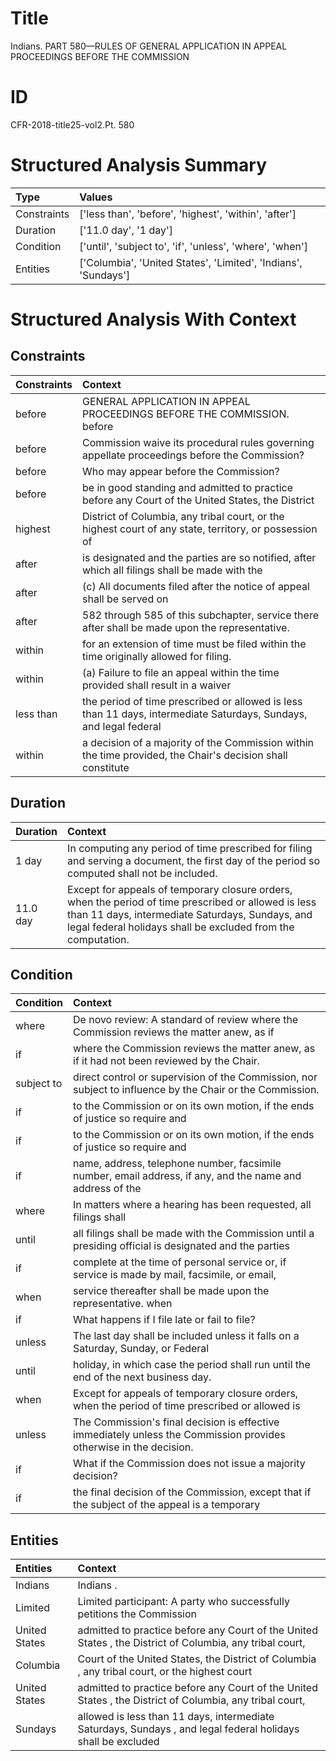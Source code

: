 # Title

 Indians. PART 580—RULES OF GENERAL APPLICATION IN APPEAL PROCEEDINGS BEFORE THE COMMISSION


# ID

 CFR-2018-title25-vol2.Pt. 580


# Structured Analysis Summary

| Type        | Values                                                         |
|:------------|:---------------------------------------------------------------|
| Constraints | ['less than', 'before', 'highest', 'within', 'after']          |
| Duration    | ['11.0 day', '1 day']                                          |
| Condition   | ['until', 'subject to', 'if', 'unless', 'where', 'when']       |
| Entities    | ['Columbia', 'United States', 'Limited', 'Indians', 'Sundays'] |


# Structured Analysis With Context

 


## Constraints

| Constraints   | Context                                                                                                           |
|:--------------|:------------------------------------------------------------------------------------------------------------------|
| before        | GENERAL APPLICATION IN APPEAL PROCEEDINGS BEFORE THE COMMISSION. before                                           |
| before        | Commission waive its procedural rules governing appellate proceedings before  the Commission?                     |
| before        | Who may appear  before  the Commission?                                                                           |
| before        | be in good standing and admitted to practice before any Court of the United States, the District                  |
| highest       | District of Columbia, any tribal court, or the highest court of any state, territory, or possession of            |
| after         | is designated and the parties are so notified, after which all filings shall be made with the                     |
| after         | (c) All documents filed  after the notice of appeal shall be served on                                            |
| after         | 582 through 585 of this subchapter, service there after  shall be made upon the representative.                   |
| within        | for an extension of time must be filed within  the time originally allowed for filing.                            |
| within        | (a) Failure to file an appeal  within the time provided shall result in a waiver                                  |
| less than     | the period of time prescribed or allowed is less than 11 days, intermediate Saturdays, Sundays, and legal federal |
| within        | a decision of a majority of the Commission within the time provided, the Chair's decision shall constitute        |


## Duration

| Duration   | Context                                                                                                                                                                                                                 |
|:-----------|:------------------------------------------------------------------------------------------------------------------------------------------------------------------------------------------------------------------------|
| 1 day      | In computing any period of time prescribed for filing and serving a document, the first day of the period so computed shall not be included.                                                                            |
| 11.0 day   | Except for appeals of temporary closure orders, when the period of time prescribed or allowed is less than 11 days, intermediate Saturdays, Sundays, and legal federal holidays shall be excluded from the computation. |


## Condition

| Condition   | Context                                                                                                              |
|:------------|:---------------------------------------------------------------------------------------------------------------------|
| where       | De novo review: A standard of review  where the Commission reviews the matter anew, as if                            |
| if          | where the Commission reviews the matter anew, as if  it had not been reviewed by the Chair.                          |
| subject to  | direct control or supervision of the Commission, nor subject to  influence by the Chair or the Commission.           |
| if          | to the Commission or on its own motion, if  the ends of justice so require and                                       |
| if          | to the Commission or on its own motion, if  the ends of justice so require and                                       |
| if          | name, address, telephone number, facsimile number, email address, if any, and the name and address of the            |
| where       | In matters  where a hearing has been requested, all filings shall                                                    |
| until       | all filings shall be made with the Commission until a presiding official is designated and the parties               |
| if          | complete at the time of personal service or, if service is made by mail, facsimile, or email,                        |
| when        | service thereafter shall be made upon the representative. when                                                       |
| if          | What happens  if  I file late or fail to file?                                                                       |
| unless      | The last day shall be included  unless it falls on a Saturday, Sunday, or Federal                                    |
| until       | holiday, in which case the period shall run until  the end of the next business day.                                 |
| when        | Except for appeals of temporary closure orders,  when the period of time prescribed or allowed is                    |
| unless      | The Commission's final decision is effective immediately  unless  the Commission provides otherwise in the decision. |
| if          | What  if  the Commission does not issue a majority decision?                                                         |
| if          | the final decision of the Commission, except that if the subject of the appeal is a temporary                        |


## Entities

| Entities      | Context                                                                                                      |
|:--------------|:-------------------------------------------------------------------------------------------------------------|
| Indians       | Indians .                                                                                                    |
| Limited       | Limited participant: A party who successfully petitions the Commission                                       |
| United States | admitted to practice before any Court of the United States , the District of Columbia, any tribal court,     |
| Columbia      | Court of the United States, the District of Columbia , any tribal court, or the highest court                |
| United States | admitted to practice before any Court of the United States , the District of Columbia, any tribal court,     |
| Sundays       | allowed is less than 11 days, intermediate Saturdays, Sundays , and legal federal holidays shall be excluded |



